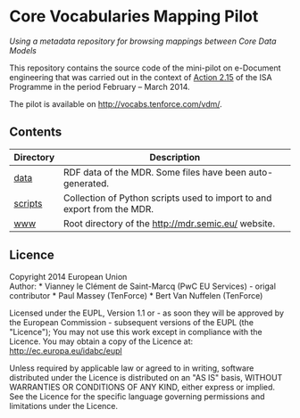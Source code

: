 Core Vocabularies Mapping Pilot
===============================

*Using a metadata repository for browsing mappings between Core Data Models*

This repository contains the source code of the mini-pilot on e-Document
engineering that was carried out in the context of [Action 2.15][] of the
ISA Programme in the period February – March 2014.

The pilot is available on <http://vocabs.tenforce.com/vdm/>.

[Action 2.15]: http://ec.europa.eu/isa/actions/02-interoperability-architecture/2-15action_en.htm


Contents
---------

Directory          | Description
-------------------|-----------------------------------------------------------
[data](data)       | RDF data of the MDR. Some files have been auto-generated.
[scripts](scripts) | Collection of Python scripts used to import to and export from the MDR.
[www](www)         | Root directory of the <http://mdr.semic.eu/> website.


Licence
--------

Copyright 2014 European Union  
Author: 
        * Vianney le Clément de Saint-Marcq (PwC EU Services) - origal contributor
        * Paul Massey (TenForce)
        * Bert Van Nuffelen (TenForce)

Licensed under the EUPL, Version 1.1 or - as soon they
will be approved by the European Commission - subsequent
versions of the EUPL (the "Licence");
You may not use this work except in compliance with the
Licence.
You may obtain a copy of the Licence at:
<http://ec.europa.eu/idabc/eupl>

Unless required by applicable law or agreed to in
writing, software distributed under the Licence is
distributed on an "AS IS" basis,
WITHOUT WARRANTIES OR CONDITIONS OF ANY KIND, either
express or implied.
See the Licence for the specific language governing
permissions and limitations under the Licence.
